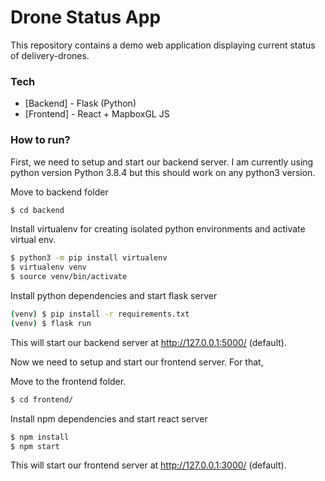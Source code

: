 # Drone Status App
This repository contains a demo web application displaying current status of delivery-drones. 

### Tech
* [Backend] - Flask (Python)
* [Frontend] - React + MapboxGL JS

### How to run?

First, we need to setup and start our backend server. I am currently using python version Python 3.8.4 but this should work on any python3 version.

Move to backend folder
```sh
$ cd backend
```
Install virtualenv for creating isolated python environments and activate virtual env.
```sh
$ python3 -m pip install virtualenv
$ virtualenv venv
$ source venv/bin/activate
```
Install python dependencies and start flask server
```sh
(venv) $ pip install -r requirements.txt
(venv) $ flask run
```
This will start our backend server at http://127.0.0.1:5000/ (default).

Now we need to setup and start our frontend server. For that, 

Move to the frontend folder.
```sh
$ cd frontend/
```
Install npm dependencies and start react server
```sh
$ npm install
$ npm start
```
This will start our frontend server at http://127.0.0.1:3000/ (default).